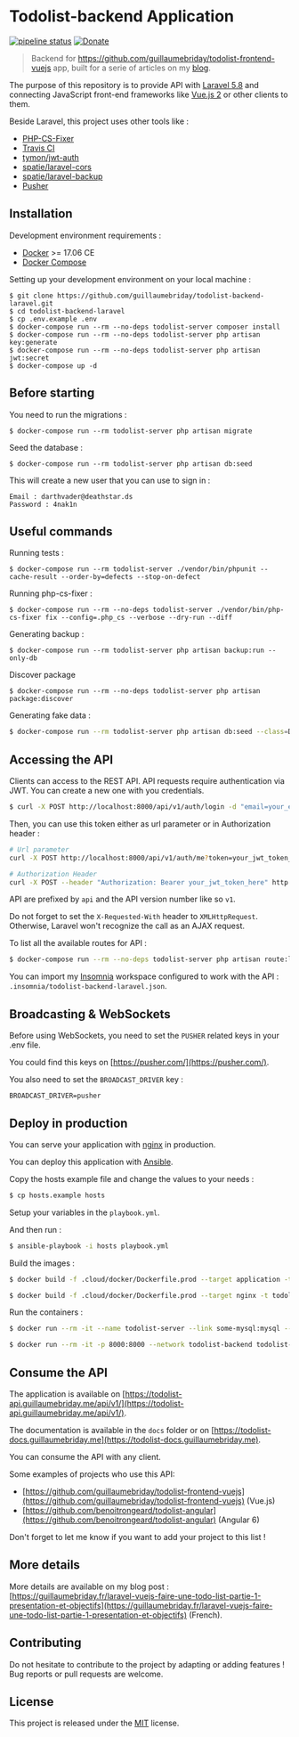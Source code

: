 # Todolist-backend Application

[![pipeline status](https://gitlab.com/guillaumebriday/todolist-backend-laravel/badges/master/pipeline.svg)](https://gitlab.com/guillaumebriday/todolist-backend-laravel/pipelines)
[![Donate](https://img.shields.io/badge/Donate-PayPal-green.svg)](https://www.paypal.me/guillaumebriday)

> Backend for https://github.com/guillaumebriday/todolist-frontend-vuejs app, built for a serie of articles on my [blog](https://guillaumebriday.fr/).

The purpose of this repository is to provide API with [Laravel 5.8](http://laravel.com/) and connecting JavaScript front-end frameworks like [Vue.js 2](https://vuejs.org) or other clients to them.

Beside Laravel, this project uses other tools like :

- [PHP-CS-Fixer](https://github.com/FriendsOfPhp/PHP-CS-Fixer)
- [Travis CI](https://travis-ci.org/)
- [tymon/jwt-auth](https://github.com/tymondesigns/jwt-auth)
- [spatie/laravel-cors](https://github.com/spatie/laravel-cors)
- [spatie/laravel-backup](https://github.com/spatie/laravel-backup)
- [Pusher](https://pusher.com/)

## Installation

Development environment requirements :
- [Docker](https://www.docker.com) >= 17.06 CE
- [Docker Compose](https://docs.docker.com/compose/install/)

Setting up your development environment on your local machine :
```
$ git clone https://github.com/guillaumebriday/todolist-backend-laravel.git
$ cd todolist-backend-laravel
$ cp .env.example .env
$ docker-compose run --rm --no-deps todolist-server composer install
$ docker-compose run --rm --no-deps todolist-server php artisan key:generate
$ docker-compose run --rm --no-deps todolist-server php artisan jwt:secret
$ docker-compose up -d
```

## Before starting
You need to run the migrations :
```
$ docker-compose run --rm todolist-server php artisan migrate
```

Seed the database :
```
$ docker-compose run --rm todolist-server php artisan db:seed
```

This will create a new user that you can use to sign in :
```
Email : darthvader@deathstar.ds
Password : 4nak1n
```

## Useful commands
Running tests :
```
$ docker-compose run --rm todolist-server ./vendor/bin/phpunit --cache-result --order-by=defects --stop-on-defect
```

Running php-cs-fixer :
```
$ docker-compose run --rm --no-deps todolist-server ./vendor/bin/php-cs-fixer fix --config=.php_cs --verbose --dry-run --diff
```

Generating backup :
```
$ docker-compose run --rm todolist-server php artisan backup:run --only-db
```

Discover package
```
$ docker-compose run --rm --no-deps todolist-server php artisan package:discover
```

Generating fake data :
```bash
$ docker-compose run --rm todolist-server php artisan db:seed --class=DevDatabaseSeeder
```

## Accessing the API

Clients can access to the REST API. API requests require authentication via JWT. You can create a new one with you credentials.

```bash
$ curl -X POST http://localhost:8000/api/v1/auth/login -d "email=your_email&password=your_password"
```

Then, you can use this token either as url parameter or in Authorization header :

```bash
# Url parameter
curl -X POST http://localhost:8000/api/v1/auth/me?token=your_jwt_token_here

# Authorization Header
curl -X POST --header "Authorization: Bearer your_jwt_token_here" http://localhost:8000/api/v1/auth/me
```

API are prefixed by ```api``` and the API version number like so ```v1```.

Do not forget to set the ```X-Requested-With``` header to ```XMLHttpRequest```. Otherwise, Laravel won't recognize the call as an AJAX request.

To list all the available routes for API :

```bash
$ docker-compose run --rm --no-deps todolist-server php artisan route:list
```

You can import my [Insomnia](https://insomnia.rest/) workspace configured to work with the API : `.insomnia/todolist-backend-laravel.json`.

## Broadcasting & WebSockets

Before using WebSockets, you need to set the ```PUSHER``` related keys in your .env file.

You could find this keys on [https://pusher.com/](https://pusher.com/).

You also need to set the ```BROADCAST_DRIVER``` key :

```
BROADCAST_DRIVER=pusher
```

## Deploy in production

You can serve your application with [nginx](https://nginx.org/) in production.

You can deploy this application with [Ansible](https://www.ansible.com).

Copy the hosts example file and change the values to your needs :

```bash
$ cp hosts.example hosts
```

Setup your variables in the ```playbook.yml```.

And then run :

```bash
$ ansible-playbook -i hosts playbook.yml
```

Build the images :
```bash
$ docker build -f .cloud/docker/Dockerfile.prod --target application -t todolist-backend-laravel-application .

$ docker build -f .cloud/docker/Dockerfile.prod --target nginx -t todolist-backend-laravel-nginx .
```

Run the containers :
```bash
$ docker run --rm -it --name todolist-server --link some-mysql:mysql --env-file .env --network todolist-backend todolist-backend-laravel-application

$ docker run --rm -it -p 8000:8000 --network todolist-backend todolist-backend-laravel-nginx
```

## Consume the API

The application is available on [https://todolist-api.guillaumebriday.me/api/v1/](https://todolist-api.guillaumebriday.me/api/v1/).

The documentation is available in the `docs` folder or on [https://todolist-docs.guillaumebriday.me](https://todolist-docs.guillaumebriday.me).

You can consume the API with any client.

Some examples of projects who use this API:
+ [https://github.com/guillaumebriday/todolist-frontend-vuejs](https://github.com/guillaumebriday/todolist-frontend-vuejs) (Vue.js)
+ [https://github.com/benoitrongeard/todolist-angular](https://github.com/benoitrongeard/todolist-angular) (Angular 6)

Don't forget to let me know if you want to add your project to this list !

## More details

More details are available on my blog post : [https://guillaumebriday.fr/laravel-vuejs-faire-une-todo-list-partie-1-presentation-et-objectifs](https://guillaumebriday.fr/laravel-vuejs-faire-une-todo-list-partie-1-presentation-et-objectifs) (French).

## Contributing

Do not hesitate to contribute to the project by adapting or adding features ! Bug reports or pull requests are welcome.

## License

This project is released under the [MIT](http://opensource.org/licenses/MIT) license.
